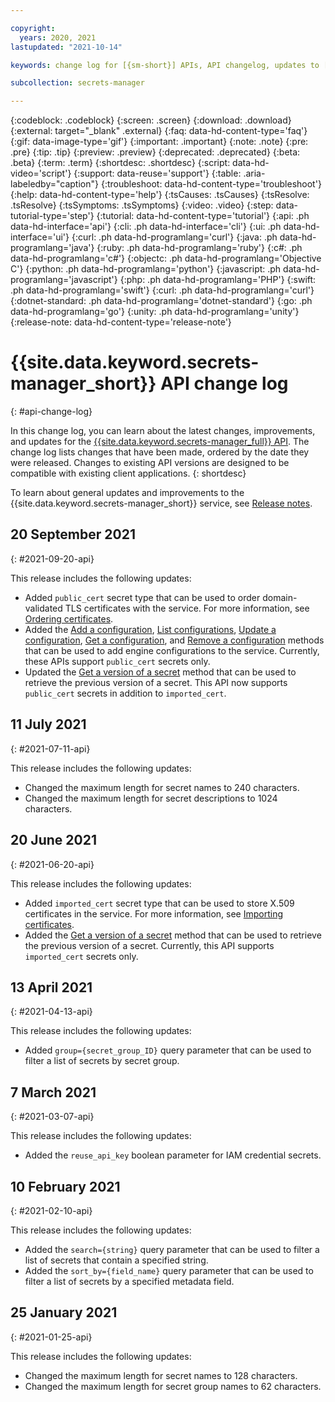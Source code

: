 ```yaml
---

copyright:
  years: 2020, 2021
lastupdated: "2021-10-14"

keywords: change log for [{sm-short}] APIs, API changelog, updates to [{sm-short}] APIs

subcollection: secrets-manager

---
```


{:codeblock: .codeblock}
{:screen: .screen}
{:download: .download}
{:external: target="_blank" .external}
{:faq: data-hd-content-type='faq'}
{:gif: data-image-type='gif'}
{:important: .important}
{:note: .note}
{:pre: .pre}
{:tip: .tip}
{:preview: .preview}
{:deprecated: .deprecated}
{:beta: .beta}
{:term: .term}
{:shortdesc: .shortdesc}
{:script: data-hd-video='script'}
{:support: data-reuse='support'}
{:table: .aria-labeledby="caption"}
{:troubleshoot: data-hd-content-type='troubleshoot'}
{:help: data-hd-content-type='help'}
{:tsCauses: .tsCauses}
{:tsResolve: .tsResolve}
{:tsSymptoms: .tsSymptoms}
{:video: .video}
{:step: data-tutorial-type='step'}
{:tutorial: data-hd-content-type='tutorial'}
{:api: .ph data-hd-interface='api'}
{:cli: .ph data-hd-interface='cli'}
{:ui: .ph data-hd-interface='ui'}
{:curl: .ph data-hd-programlang='curl'}
{:java: .ph data-hd-programlang='java'}
{:ruby: .ph data-hd-programlang='ruby'}
{:c#: .ph data-hd-programlang='c#'}
{:objectc: .ph data-hd-programlang='Objective C'}
{:python: .ph data-hd-programlang='python'}
{:javascript: .ph data-hd-programlang='javascript'}
{:php: .ph data-hd-programlang='PHP'}
{:swift: .ph data-hd-programlang='swift'}
{:curl: .ph data-hd-programlang='curl'}
{:dotnet-standard: .ph data-hd-programlang='dotnet-standard'}
{:go: .ph data-hd-programlang='go'}
{:unity: .ph data-hd-programlang='unity'}
{:release-note: data-hd-content-type='release-note'}

# {{site.data.keyword.secrets-manager_short}} API change log
{: #api-change-log}

In this change log, you can learn about the latest changes, improvements, and updates for the [{{site.data.keyword.secrets-manager_full}} API](/apidocs/secrets-manager). The change log lists changes that have been made, ordered by the date they were released. Changes to existing API versions are designed to be compatible with existing client applications.
{: shortdesc}

To learn about general updates and improvements to the {{site.data.keyword.secrets-manager_short}} service, see [Release notes](/docs/secrets-manager?topic=secrets-manager-release-notes).



## 20 September 2021
{: #2021-09-20-api}

This release includes the following updates:

- Added `public_cert` secret type that can be used to order domain-validated TLS certificates with the service. For more information, see [Ordering certificates](/docs/secrets-manager?topic=secrets-manager-certificates#order-certificates).
- Added the [Add a configuration](/apidocs/secrets-manager#create-config-element), [List configurations](/apidocs/secrets-manager#get-config-elements), [Update a configuration](/apidocs/secrets-manager#update-config-element), [Get a configuration](/apidocs/secrets-manager#get-config-element), and [Remove a configuration](/apidocs/secrets-manager#delete-config-element) methods that can be used to add engine configurations to the service. Currently, these APIs support `public_cert` secrets only.
- Updated the [Get a version of a secret](/apidocs/secrets-manager#get-secret-version) method that can be used to retrieve the previous version of a secret. This API now supports `public_cert` secrets in addition to `imported_cert`.

## 11 July 2021
{: #2021-07-11-api}

This release includes the following updates:

- Changed the maximum length for secret names to 240 characters.
- Changed the maximum length for secret descriptions to 1024 characters.


## 20 June 2021
{: #2021-06-20-api}

This release includes the following updates:

- Added `imported_cert` secret type that can be used to store X.509 certificates in the service. For more information, see [Importing certificates](/docs/secrets-manager?topic=secrets-manager-certificates#import-certificates).
- Added the [Get a version of a secret](/apidocs/secrets-manager#get-secret-version) method that can be used to retrieve the previous version of a secret. Currently, this API supports `imported_cert` secrets only.



## 13 April 2021
{: #2021-04-13-api}

This release includes the following updates:

- Added `group={secret_group_ID}` query parameter that can be used to filter a list of secrets by secret group.


## 7 March 2021
{: #2021-03-07-api}

This release includes the following updates:

- Added the `reuse_api_key` boolean parameter for IAM credential secrets.

## 10 February 2021
{: #2021-02-10-api}

This release includes the following updates:

- Added the `search={string}` query parameter that can be used to filter a list of secrets that contain a specified string.
- Added the `sort_by={field_name}` query parameter that can be used to filter a list of secrets by a specified metadata field.

## 25 January 2021
{: #2021-01-25-api}

This release includes the following updates:

- Changed the maximum length for secret names to 128 characters.
- Changed the maximum length for secret group names to 62 characters.



